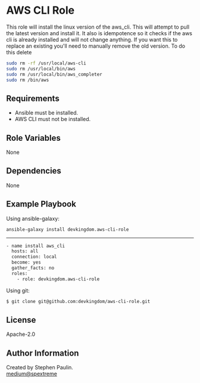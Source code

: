 AWS CLI Role
=========

This role will install the linux version of the aws_cli.   This will attempt to pull the latest version and install it.  It also is idempotence so it checks if the aws cli is already installed and will not change anything.   If you want this to replace an existing you'll need to manually remove the old version.  To do this delete

```bash
sudo rm -rf /usr/local/aws-cli
sudo rm /usr/local/bin/aws
sudo rm /usr/local/bin/aws_completer
sudo rm /bin/aws
```

Requirements
------------

- Ansible must be installed.
- AWS CLI must not be installed.

Role Variables
--------------

None

Dependencies
------------

None

Example Playbook
----------------

Using ansible-galaxy:

```bash
ansible-galaxy install devkingdom.aws-cli-role
```

---
```bash
- name install aws_cli
  hosts: all
  connection: local
  become: yes
  gather_facts: no
  roles:
    - role: devkingdom.aws-cli-role
```

Using git:

```bash
$ git clone git@github.com:devkingdom/aws-cli-role.git
```


License
-------

Apache-2.0

Author Information
------------------

Created by Stephen Paulin.   
[medium@spextreme](https://medium.com/@spextreme)

